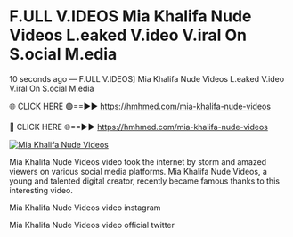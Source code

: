 # F.ULL V.IDEOS Mia Khalifa Nude Videos L.eaked V.ideo V.iral On S.ocial M.edia

10 seconds ago — F.ULL V.IDEOS] Mia Khalifa Nude Videos L.eaked V.ideo V.iral On S.ocial M.edia

🌐 CLICK HERE 🟢==►► https://hmhmed.com/mia-khalifa-nude-videos

🔴 CLICK HERE 🌐==►► https://hmhmed.com/mia-khalifa-nude-videos

[![Mia Khalifa Nude Videos](https://i.imgur.com/dJHk4Zq.gif)](https://hmhmed.com/mia-khalifa-nude-videos)

Mia Khalifa Nude Videos video took the internet by storm and amazed viewers on various social media platforms. Mia Khalifa Nude Videos, a young and talented digital creator, recently became famous thanks to this interesting video.

Mia Khalifa Nude Videos video instagram

Mia Khalifa Nude Videos video official twitter